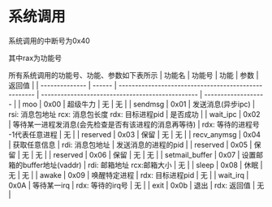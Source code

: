 # 系统调用

系统调用的中断号为0x40

其中rax为功能号

所有系统调用的功能号、功能、参数如下表所示
| 功能名         | 功能号 | 功能                                                 | 参数                                             | 返回值              |
| -------------- | ------ | ---------------------------------------------------- | ------------------------------------------------ | ------------------- |
| moo            | 0x00   | 超级牛力                                             | 无                                               | 无                  |
| sendmsg        | 0x01   | 发送消息(异步ipc)                                    | rsi: 消息包地址 rcx: 消息包长度 rdx: 目标进程pid | 是否成功            |
| wait_ipc       | 0x02   | 等待某一进程发消息(会先检查是否有该进程的消息再等待) | rdx: 等待的进程号 -1代表任意进程                 | 无                  |
| reserved       | 0x03   | 保留                                                 | 无                                               | 无                  |
| recv_anymsg    | 0x04   | 获取任意信息                                         | rdi: 消息包地址                                  | 发送消息的进程的pid |
| reserved       | 0x05   | 保留                                                 | 无                                               | 无                  |
| reserved       | 0x06   | 保留                                                 | 无                                               | 无                  |
| setmail_buffer | 0x07   | 设置邮箱的buffer地址(vaddr)                          | rdi: 邮箱地址 rcx:邮箱大小                       | 无                  |
| sleep          | 0x08   | 休眠                                                 | 无                                               | 无                  |
| awake          | 0x09   | 唤醒特定进程                                         | rdx: 目标进程pid                                 | 无                  |
| wait_irq       | 0x0A   | 等待某一irq                                          | rdx: 等待的irq号                                 | 无                  |
| exit           | 0x0b   | 退出                                                 | rdx: 返回值                                      | 无                  |